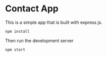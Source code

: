 # Contact App

This is a simple app that is built with express js.

```
npm install
```

Then run the development server

```
npm start
```